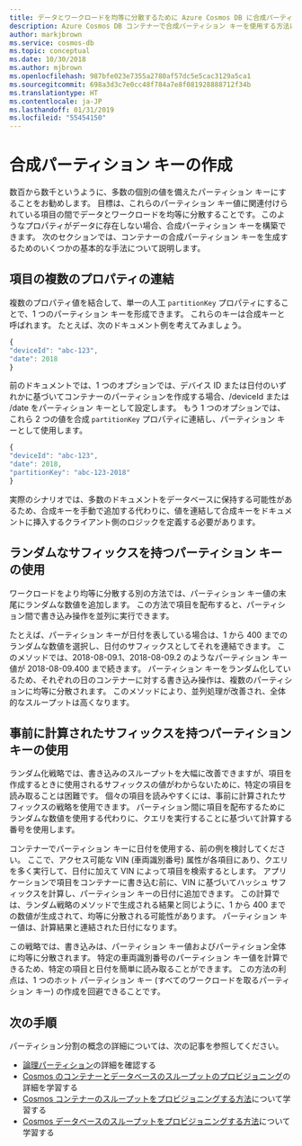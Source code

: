 ```yaml
---
title: データとワークロードを均等に分散するために Azure Cosmos DB に合成パーティション キーを作成します。
description: Azure Cosmos DB コンテナーで合成パーティション キーを使用する方法について説明します
author: markjbrown
ms.service: cosmos-db
ms.topic: conceptual
ms.date: 10/30/2018
ms.author: mjbrown
ms.openlocfilehash: 987bfe023e7355a2780af57dc5e5cac3129a5ca1
ms.sourcegitcommit: 698a3d3c7e0cc48f784a7e8f081928888712f34b
ms.translationtype: HT
ms.contentlocale: ja-JP
ms.lasthandoff: 01/31/2019
ms.locfileid: "55454150"
---
```

# <a name="create-a-synthetic-partition-key"></a>合成パーティション キーの作成

数百から数千というように、多数の個別の値を備えたパーティション キーにすることをお勧めします。 目標は、これらのパーティション キー値に関連付けられている項目の間でデータとワークロードを均等に分散することです。 このようなプロパティがデータに存在しない場合、合成パーティション キーを構築できます。 次のセクションでは、コンテナーの合成パーティション キーを生成するためのいくつかの基本的な手法について説明します。

## <a name="concatenating-multiple-properties-of-an-item"></a>項目の複数のプロパティの連結

複数のプロパティ値を結合して、単一の人工 `partitionKey` プロパティにすることで、1 つのパーティション キーを形成できます。 これらのキーは合成キーと呼ばれます。 たとえば、次のドキュメント例を考えてみましょう。

```JavaScript
{
"deviceId": "abc-123",
"date": 2018
}
```

前のドキュメントでは、1 つのオプションでは、デバイス ID または日付のいずれかに基づいてコンテナーのパーティションを作成する場合、/deviceId または /date をパーティション キーとして設定します。 もう 1 つのオプションでは、これら 2 つの値を合成 `partitionKey` プロパティに連結し、パーティション キーとして使用します。

```JavaScript
{
"deviceId": "abc-123",
"date": 2018,
"partitionKey": "abc-123-2018"
}
```

実際のシナリオでは、多数のドキュメントをデータベースに保持する可能性があるため、合成キーを手動で追加する代わりに、値を連結して合成キーをドキュメントに挿入するクライアント側のロジックを定義する必要があります。

## <a name="using-a-partition-key-with-random-suffix"></a>ランダムなサフィックスを持つパーティション キーの使用

ワークロードをより均等に分散する別の方法では、パーティション キー値の末尾にランダムな数値を追加します。 この方法で項目を配布すると、パーティション間で書き込み操作を並列に実行できます。

たとえば、パーティション キーが日付を表している場合は、1 から 400 までのランダムな数値を選択し、日付のサフィックスとしてそれを連結できます。 このメソッドでは、2018-08-09.1、2018-08-09.2 のようなパーティション キー値が 2018-08-09.400 まで続きます。 パーティション キーをランダム化しているため、それぞれの日のコンテナーに対する書き込み操作は、複数のパーティションに均等に分散されます。 このメソッドにより、並列処理が改善され、全体的なスループットは高くなります。

## <a name="using-a-partition-key-with-pre-calculated-suffixes"></a>事前に計算されたサフィックスを持つパーティション キーの使用 

ランダム化戦略では、書き込みのスループットを大幅に改善できますが、項目を作成するときに使用されるサフィックスの値がわからないために、特定の項目を読み取ることは困難です。 個々の項目を読みやすくには、事前に計算されたサフィックスの戦略を使用できます。 パーティション間に項目を配布するためにランダムな数値を使用する代わりに、クエリを実行することに基づいて計算する番号を使用します。

コンテナーでパーティション キーに日付を使用する、前の例を検討してください。 ここで、アクセス可能な VIN (車両識別番号) 属性が各項目にあり、クエリを多く実行して、日付に加えて VIN によって項目を検索するとします。 アプリケーションで項目をコンテナーに書き込む前に、VIN に基づいてハッシュ サフィックスを計算し、パーティション キーの日付に追加できます。 この計算では、ランダム戦略のメソッドで生成される結果と同じように、1 から 400 までの数値が生成されて、均等に分散される可能性があります。 パーティション キー値は、計算結果と連結された日付になります。

この戦略では、書き込みは、パーティション キー値およびパーティション全体に均等に分散されます。 特定の車両識別番号のパーティション キー値を計算できるため、特定の項目と日付を簡単に読み取ることができます。 この方法の利点は、1 つのホット パーティション キー (すべてのワークロードを取るパーティション キー) の作成を回避できることです。 

## <a name="next-steps"></a>次の手順

パーティション分割の概念の詳細については、次の記事を参照してください。

* [論理パーティション](partition-data.md)の詳細を確認する
* [Cosmos のコンテナーとデータベースのスループットのプロビジョニング](set-throughput.md)の詳細を学習する
* [Cosmos コンテナーのスループットをプロビジョニングする方法](how-to-provision-container-throughput.md)について学習する
* [Cosmos データベースのスループットをプロビジョニングする方法](how-to-provision-database-throughput.md)について学習する
